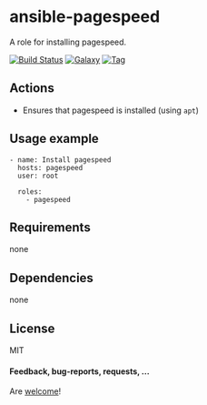 ansible-pagespeed
====================

A role for installing pagespeed.

[![Build Status](https://api.travis-ci.org/AlbanAndrieu/ansible-pagespeed.png?branch=master)](https://travis-ci.org/AlbanAndrieu/ansible-pagespeed)
[![Galaxy](http://img.shields.io/badge/galaxy-pagespeed-blue.svg?style=flat-square)](https://galaxy.ansible.com/list#/roles/1992)
[![Tag](http://img.shields.io/github/tag/AlbanAndrieu/ansible-pagespeed.svg?style=flat-square)]()

## Actions

- Ensures that pagespeed is installed (using `apt`)

Usage example
------------

    - name: Install pagespeed
      hosts: pagespeed
      user: root
    
      roles:
        - pagespeed      

Requirements
------------

none

Dependencies
------------

none

License
-------

MIT

#### Feedback, bug-reports, requests, ...

Are [welcome](https://github.com/AlbanAndrieu/ansible-pagespeed/issues)!
